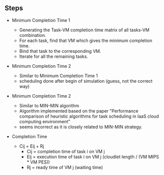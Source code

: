 ## Steps

* Minimum Completion Time 1
  *   Generating the Task-VM completion time matrix of all tasks-VM combination.
  *   For each task, find that VM which gives the minimum completion time.
  *   Bind that task to the corresponding VM.
  *   Iterate for all the remaining tasks.

* Minimum Completion Time 2
  * Similar to Minimum Completion Time 1
  * scheduling done after begin of simulation (guess, not the correct way)  

* Minimum Completion Time 2
  * Similar to MIN-MIN algorithm
  * Algorithm implemented based on the paper "Performance comparison of heuristic algorithms for task scheduling in IaaS cloud computing environment"
  * seems incorrect as it is closely related to MIN-MIN strategy. 

* Completion Time
  * Cij = Eij + Rj
    * Cij = completion time of task i on VM j 
    * Eij = execution time of task i on VM j (cloudlet length / (VM MIPS * VM PES))
    * Rj = ready time of VM j (waiting time)
